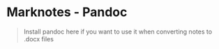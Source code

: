 # Marknotes - Pandoc

>Install pandoc here if you want to use it when converting notes to .docx files
